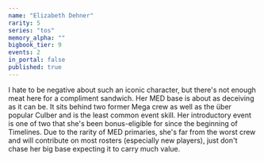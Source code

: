 ```yaml
---
name: "Elizabeth Dehner"
rarity: 5
series: "tos"
memory_alpha: ""
bigbook_tier: 9
events: 2
in_portal: false
published: true
---
```


I hate to be negative about such an iconic character, but there's not enough meat here for a compliment sandwich. Her MED base is about as deceiving as it can be. It sits behind two former Mega crew as well as the über popular Culber and is the least common event skill. Her introductory event is one of two that she's been bonus-eligible for since the beginning of Timelines. Due to the rarity of MED primaries, she's far from the worst crew and will contribute on most rosters (especially new players), just don't chase her big base expecting it to carry much value.
